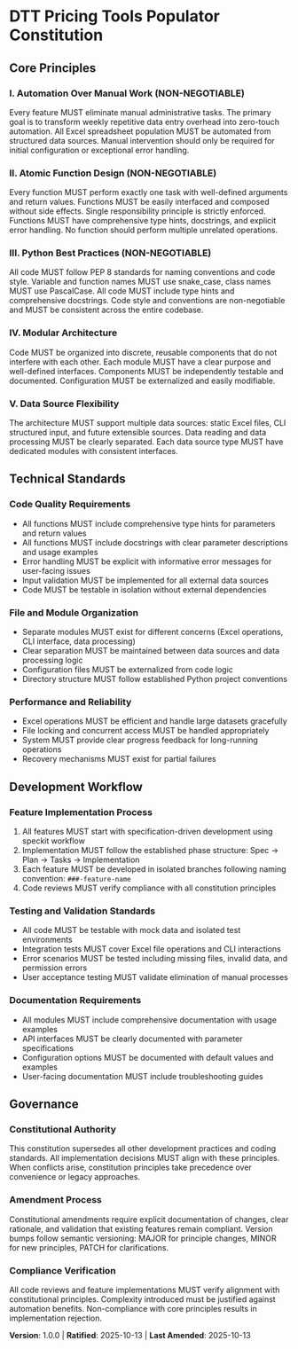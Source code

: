 <!--
Sync Impact Report:
- Version change: template → 1.0.0
- Added sections: All core principles defined, Technical Standards, Development Workflow
- Removed sections: Template placeholders
- Templates requiring updates: ✅ All templates validated
- Follow-up TODOs: None
-->

# DTT Pricing Tools Populator Constitution

## Core Principles

### I. Automation Over Manual Work (NON-NEGOTIABLE)
Every feature MUST eliminate manual administrative tasks. The primary goal is to transform weekly repetitive data entry overhead into zero-touch automation. All Excel spreadsheet population MUST be automated from structured data sources. Manual intervention should only be required for initial configuration or exceptional error handling.

### II. Atomic Function Design (NON-NEGOTIABLE) 
Every function MUST perform exactly one task with well-defined arguments and return values. Functions MUST be easily interfaced and composed without side effects. Single responsibility principle is strictly enforced. Functions MUST have comprehensive type hints, docstrings, and explicit error handling. No function should perform multiple unrelated operations.

### III. Python Best Practices (NON-NEGOTIABLE)
All code MUST follow PEP 8 standards for naming conventions and code style. Variable and function names MUST use snake_case, class names MUST use PascalCase. All code MUST include type hints and comprehensive docstrings. Code style and conventions are non-negotiable and MUST be consistent across the entire codebase.

### IV. Modular Architecture
Code MUST be organized into discrete, reusable components that do not interfere with each other. Each module MUST have a clear purpose and well-defined interfaces. Components MUST be independently testable and documented. Configuration MUST be externalized and easily modifiable.

### V. Data Source Flexibility
The architecture MUST support multiple data sources: static Excel files, CLI structured input, and future extensible sources. Data reading and data processing MUST be clearly separated. Each data source type MUST have dedicated modules with consistent interfaces.

## Technical Standards

### Code Quality Requirements
- All functions MUST include comprehensive type hints for parameters and return values
- All functions MUST include docstrings with clear parameter descriptions and usage examples
- Error handling MUST be explicit with informative error messages for user-facing issues
- Input validation MUST be implemented for all external data sources
- Code MUST be testable in isolation without external dependencies

### File and Module Organization
- Separate modules MUST exist for different concerns (Excel operations, CLI interface, data processing)
- Clear separation MUST be maintained between data sources and data processing logic
- Configuration files MUST be externalized from code logic
- Directory structure MUST follow established Python project conventions

### Performance and Reliability
- Excel operations MUST be efficient and handle large datasets gracefully
- File locking and concurrent access MUST be handled appropriately
- System MUST provide clear progress feedback for long-running operations
- Recovery mechanisms MUST exist for partial failures

## Development Workflow

### Feature Implementation Process
1. All features MUST start with specification-driven development using speckit workflow
2. Implementation MUST follow the established phase structure: Spec → Plan → Tasks → Implementation
3. Each feature MUST be developed in isolated branches following naming convention: `###-feature-name`
4. Code reviews MUST verify compliance with all constitution principles

### Testing and Validation Standards
- All code MUST be testable with mock data and isolated test environments
- Integration tests MUST cover Excel file operations and CLI interactions
- Error scenarios MUST be tested including missing files, invalid data, and permission errors
- User acceptance testing MUST validate elimination of manual processes

### Documentation Requirements
- All modules MUST include comprehensive documentation with usage examples
- API interfaces MUST be clearly documented with parameter specifications
- Configuration options MUST be documented with default values and examples
- User-facing documentation MUST include troubleshooting guides

## Governance

### Constitutional Authority
This constitution supersedes all other development practices and coding standards. All implementation decisions MUST align with these principles. When conflicts arise, constitution principles take precedence over convenience or legacy approaches.

### Amendment Process
Constitutional amendments require explicit documentation of changes, clear rationale, and validation that existing features remain compliant. Version bumps follow semantic versioning: MAJOR for principle changes, MINOR for new principles, PATCH for clarifications.

### Compliance Verification
All code reviews and feature implementations MUST verify alignment with constitutional principles. Complexity introduced must be justified against automation benefits. Non-compliance with core principles results in implementation rejection.

**Version**: 1.0.0 | **Ratified**: 2025-10-13 | **Last Amended**: 2025-10-13